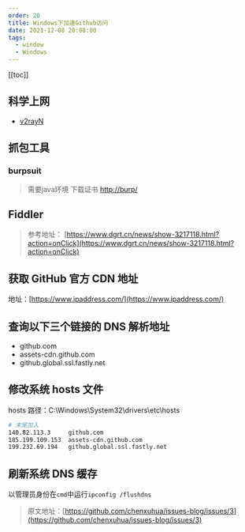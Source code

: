 ```yaml
---
order: 20
title: Windows下加速Github访问
date: 2021-12-08 20:08:00
tags: 
  - window
  - Windows
---
```


<!-- more -->
[[toc]]

## 科学上网

- [v2rayN](https://github.com/2dust/v2rayN/releases)

## 抓包工具

### burpsuit

> 需要java环境
> 下载证书 [http://burp/](http://burp/)

## Fiddler

> 参考地址： [https://www.dgrt.cn/news/show-3217118.html?action=onClick](https://www.dgrt.cn/news/show-3217118.html?action=onClick)

## 获取 GitHub 官方 CDN 地址

地址：[https://www.ipaddress.com/](https://www.ipaddress.com/)

## 查询以下三个链接的 DNS 解析地址

- github.com
- assets-cdn.github.com
- github.global.ssl.fastly.net

## 修改系统 hosts 文件

hosts 路径：C:\Windows\System32\drivers\etc\hosts

```bash
# 末尾加入
140.82.113.3     github.com
185.199.109.153  assets-cdn.github.com
199.232.69.194   github.global.ssl.fastly.net
```

## 刷新系统 DNS 缓存

以管理员身份在`cmd`中运行`ipconfig /flushdns`

> 原文地址：[https://github.com/chenxuhua/issues-blog/issues/3](https://github.com/chenxuhua/issues-blog/issues/3)
